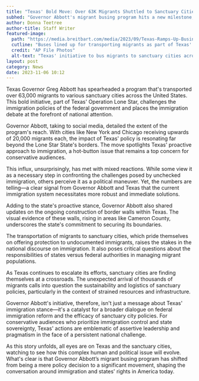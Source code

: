 ```yaml
---
title: "Texas' Bold Move: Over 63K Migrants Shuttled to Sanctuary Cities"
subhed: "Governor Abbott's migrant busing program hits a new milestone, sparking widespread attention."
author: Donna Teetree
author-title: Staff Writer
featured-image: 
  path: "https://media.breitbart.com/media/2023/09/Texas-Ramps-Up-Busing-of-Migrants-from-Border-640x480.jpg"
  cutline: "Buses lined up for transporting migrants as part of Texas' Operation Lone Star."
  credit: "AP File Photos"
  alt-text: "Texas' initiative to bus migrants to sanctuary cities across the United States."
layout: post
category: News
date: 2023-11-06 10:12
---
```


Texas Governor Greg Abbott has spearheaded a program that's transported over 63,000 migrants to various sanctuary cities across the United States. This bold initiative, part of Texas' Operation Lone Star, challenges the immigration policies of the federal government and places the immigration debate at the forefront of national attention.

Governor Abbott, taking to social media, detailed the extent of the program's reach. With cities like New York and Chicago receiving upwards of 20,000 migrants each, the impact of Texas' policy is resonating far beyond the Lone Star State's borders. The move spotlights Texas' proactive approach to immigration, a hot-button issue that remains a top concern for conservative audiences.

This influx, unsurprisingly, has met with mixed reactions. While some view it as a necessary step in confronting the challenges posed by unchecked immigration, others perceive it as a political maneuver. Yet, the numbers are telling—a clear signal from Governor Abbott and Texas that the current immigration system necessitates more robust and immediate solutions.

Adding to the state's proactive stance, Governor Abbott also shared updates on the ongoing construction of border walls within Texas. The visual evidence of these walls, rising in areas like Cameron County, underscores the state's commitment to securing its boundaries.

The transportation of migrants to sanctuary cities, which pride themselves on offering protection to undocumented immigrants, raises the stakes in the national discourse on immigration. It also poses critical questions about the responsibilities of states versus federal authorities in managing migrant populations.

As Texas continues to escalate its efforts, sanctuary cities are finding themselves at a crossroads. The unexpected arrival of thousands of migrants calls into question the sustainability and logistics of sanctuary policies, particularly in the context of strained resources and infrastructure.

Governor Abbott's initiative, therefore, isn't just a message about Texas' immigration stance—it's a catalyst for a broader dialogue on federal immigration reform and the efficacy of sanctuary city policies. For conservative audiences who prioritize immigration control and state sovereignty, Texas' actions are emblematic of assertive leadership and pragmatism in the face of a persistent national challenge.

As this story unfolds, all eyes are on Texas and the sanctuary cities, watching to see how this complex human and political issue will evolve. What's clear is that Governor Abbott’s migrant busing program has shifted from being a mere policy decision to a significant movement, shaping the conversation around immigration and states' rights in America today.
